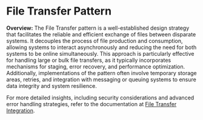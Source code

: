 # File Transfer Pattern

**Overview:**
The File Transfer pattern is a well-established design strategy that facilitates the reliable and efficient exchange of files between disparate systems. It decouples the process of file production and consumption, allowing systems to interact asynchronously and reducing the need for both systems to be online simultaneously. This approach is particularly effective for handling large or bulk file transfers, as it typically incorporates mechanisms for staging, error recovery, and performance optimization. Additionally, implementations of the pattern often involve temporary storage areas, retries, and integration with messaging or queuing systems to ensure data integrity and system resilience.

For more detailed insights, including security considerations and advanced error handling strategies, refer to the documentation at [File Transfer Integration](https://www.enterpriseintegrationpatterns.com/patterns/messaging/FileTransferIntegration.html).
